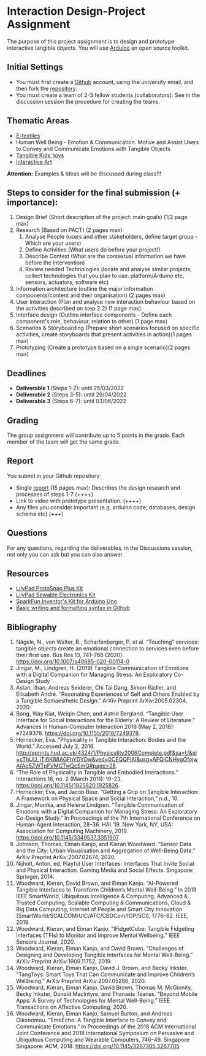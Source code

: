 # Interaction Design-Project Assignment

The purpose of this project assignment is to design and prototype interactive tangible objects. You will use [Arduino](https://www.arduino.cc/) an open source toolkit.

## Initial Settings
- You must first create a [Github](https://github.com/) account, using the university email, and then fork the [repository](https://github.com/merkourisa/Interaction-Design-Project-Assignment).
- You must create a team of 2-3 fellow students (collaborators). See in the discussion session the procedure for creating the teams.

## Thematic Areas
- [E-textiles](https://en.wikipedia.org/wiki/E-textiles) 
- Human Well Being - Emotion & Communication. Motive and Assist Users to Convey and Communicate Emotions with Tangible Objects
- [Tangible Kids’ toys](http://nowclassrooms.com/top-ten-tangible-tech-toys-for-2018/)
- [Interactive Art](https://en.wikipedia.org/wiki/Interactive_art)
 
**Attention:** Examples & Ideas will be discussed during class!!!

## Steps to consider for the final submission (+ importance):
1.	Design Brief (Short description of the project: main goals) (1/2 page max)
2.	Research (Based on PACT) (2 pages max):
    1.	Analyse People (users and other stakeholders, define target group - Which are your users)
    2.	Define Activities (What users do before your project!)
    3.	Describe Context (What are the contextual information we have before the intervention)
    4.	Review needed Technologies (locate and analyse similar projects, collect technologies that you plan to use:     platform/Arduino etc, sensors, actuators, software etc)
3.	Information architecture (outline the major information components/content and their organisation) (2 pages max)
4.	User Interaction (Plan and analyse new interaction behaviour based on the activities described on step 2.2) (1 page max)
5.	Interface design (Outline interface components - Define each component's role, behaviour, relation to other) (1 page max)
6.	Scenarios & Storyboarding (Prepare short scenarios focused on specific activities, create storyboards that present activities in action)(1 pages max)
7.	Prototyping (Create a prototype based on a single scenario)(2 pages max)

## Deadlines
- **Deliverable 1**  (Steps 1-2):   until 25/03/2022 
- **Deliverable 2**  (Steps 3-5):   until 29/04/2022
- **Deliverable 3**  (Steps 6-7):   until 03/06/2022

## Grading 
The group assignment will contribute up to 5 points in the grade. Each member of the team will get the same grade.

## Report
You submit in your Github repository:
- Single [report](our_report/README.md) (15 pages max): Describes the design research and processes of steps 1-7 (++++)
- Link to video with prototype presentation. (++++)
- Any files you consider important (e.g. arduino code, databases, design schema etc) (+++)

## Questions

For any questions, regarding the deliverables, in the Discussions session, not only you can ask but you can also answer. 

## Resources

- [LilyPad ProtoSnap Plus Kit](https://www.sparkfun.com/products/12922)
- [LilyPad Sewable Electronics Kit](https://www.sparkfun.com/products/13927)
- [SparkFun Inventor's Kit for Arduino Uno](https://www.sparkfun.com/products/15631)
- [Basic writing and formatting syntax in Github](https://docs.github.com/en/get-started/writing-on-github/getting-started-with-writing-and-formatting-on-github/basic-writing-and-formatting-syntax)

## Bibliography
1.	Nägele, N., von Walter, B., Scharfenberger, P. et al. “Touching” services: tangible objects create an emotional connection to services even before their first use. Bus Res 13, 741–766 (2020). https://doi.org/10.1007/s40685-020-00114-0
2.	Jingar, M., Lindgren, H. (2019) Tangible Communication of Emotions with a Digital Companion for Managing Stress: An Exploratory Co-Design Study
3.	Aslan, Ilhan, Andreas Seiderer, Chi Tai Dang, Simon Rädler, and Elisabeth André. “Resonating Experiences of Self and Others Enabled by a Tangible Somaesthetic Design.” ArXiv Preprint ArXiv:2005.02304, 2020.
4.	Bong, Way Kiat, Weiqin Chen, and Astrid Bergland. “Tangible User Interface for Social Interactions for the Elderly: A Review of Literature.” Advances in Human-Computer Interaction 2018 (May 2, 2018): e7249378. https://doi.org/10.1155/2018/7249378.
5.	Hornecker, Eva. “Physicality in Tangible Interaction: Bodies and the World.” Accessed July 2, 2016. http://eprints.hud.ac.uk/4324/1/Physicality2006Complete.pdf&sa=U&ei=cThUU_jTI6K88AGFhYDYDw&ved=0CEQQFjAI&usg=AFQjCNHygOfojwAfAg5ZWTpFVMGTwQcSmQ#page=28.
6. “The Role of Physicality in Tangible and Embodied Interactions.” Interactions 18, no. 2 (March 2011): 19–23. https://doi.org/10.1145/1925820.1925826.
7.	Hornecker, Eva, and Jacob Buur. “Getting a Grip on Tangible Interaction: A Framework on Physical Space and Social Interaction,” n.d., 10.
8.	Jingar, Monika, and Helena Lindgren. “Tangible Communication of Emotions with a Digital Companion for Managing Stress: An Exploratory Co-Design Study.” In Proceedings of the 7th International Conference on Human-Agent Interaction, 28–36. HAI ’19. New York, NY, USA: Association for Computing Machinery, 2019. https://doi.org/10.1145/3349537.3351907.
9.	Johnson, Thomas, Eiman Kanjo, and Kieran Woodward. “Sensor Data and the City: Urban Visualisation and Aggregation of Well-Being Data.” ArXiv Preprint ArXiv:2007.02674, 2020.
10.	Nijholt, Anton, ed. Playful User Interfaces: Interfaces That Invite Social and Physical Interaction. Gaming Media and Social Effects. Singapore: Springer, 2014.
11.	Woodward, Kieran, David Brown, and Eiman Kanjo. “AI-Powered Tangible Interfaces to Transform Children’s Mental Well-Being.” In 2019 IEEE SmartWorld, Ubiquitous Intelligence & Computing, Advanced & Trusted Computing, Scalable Computing & Communications, Cloud & Big Data Computing, Internet of People and Smart City Innovation (SmartWorld/SCALCOM/UIC/ATC/CBDCom/IOP/SCI), 1776–82. IEEE, 2019.
12.	Woodward, Kieran, and Eiman Kanjo. “IFidgetCube: Tangible Fidgeting Interfaces (TFIs) to Monitor and Improve Mental Wellbeing.” IEEE Sensors Journal, 2020.
13.	Woodward, Kieran, Eiman Kanjo, and David Brown. “Challenges of Designing and Developing Tangible Interfaces for Mental Well-Being.” ArXiv Preprint ArXiv:1909.11752, 2019.
14.	Woodward, Kieran, Eiman Kanjo, David J. Brown, and Becky Inkster. “TangToys: Smart Toys That Can Communicate and Improve Children’s Wellbeing.” ArXiv Preprint ArXiv:2007.05286, 2020.
15.	Woodward, Kieran, Eiman Kanjo, David Brown, Thomas M. McGinnity, Becky Inkster, Donald MacIntyre, and Thanasis Tsanas. “Beyond Mobile Apps: A Survey of Technologies for Mental Well-Being.” IEEE Transactions on Affective Computing, 2020.
16.	Woodward, Kieran, Eiman Kanjo, Samuel Burton, and Andreas Oikonomou. “EmoEcho: A Tangible Interface to Convey and Communicate Emotions.” In Proceedings of the 2018 ACM International Joint Conference and 2018 International Symposium on Pervasive and Ubiquitous Computing and Wearable Computers, 746–49. Singapore Singapore: ACM, 2018. https://doi.org/10.1145/3267305.3267705

